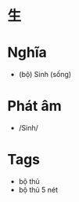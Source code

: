 # 生

# Nghĩa
* (bộ) Sinh (sống)

# Phát âm
* /Sinh/

# Tags
* bộ thủ
*  bộ thủ 5 nét

<script>window.HANZI_FIELD='生';</script>
